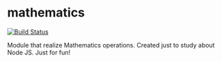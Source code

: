 # mathematics
[![Build Status](https://travis-ci.org/brunokarpo/mathematics.svg?branch=master)](https://travis-ci.org/brunokarpo/mathematics)

Module that realize Mathematics operations. Created just to study about Node JS. Just for fun!